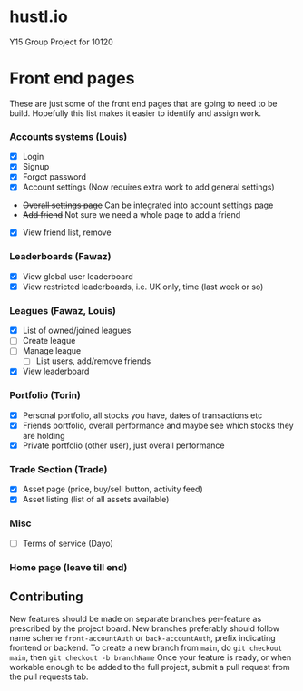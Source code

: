 # hustl.io
Y15 Group Project for 10120

# Front end pages
These are just some of the front end pages that are going to need to be build.  Hopefully this list makes it easier to identify and assign work.
### Accounts systems (Louis)
  * [x] Login
  * [x] Signup
  * [x] Forgot password
  * [x] Account settings (Now requires extra work to add general settings)
  * ~~Overall settings page~~ Can be integrated into account settings page
  * ~~Add friend~~ Not sure we need a whole page to add a friend
  * [x] View friend list, remove
### Leaderboards (Fawaz)
  * [x] View global user leaderboard
  * [x] View restricted leaderboards, i.e. UK only, time (last week or so)
### Leagues (Fawaz, Louis)
   * [x] List of owned/joined leagues
   * [ ] Create league
   * [ ] Manage league
      * [ ] List users, add/remove friends
   * [x] View leaderboard
### Portfolio (Torin)
  * [x] Personal portfolio, all stocks you have, dates of transactions etc
  * [x] Friends portfolio, overall performance and maybe see which stocks they are holding
  * [x] Private portfolio (other user), just overall performance

### Trade Section (Trade)
  * [x] Asset page (price, buy/sell button, activity feed)
  * [x] Asset listing (list of all assets available)

### Misc
* [ ] Terms of service (Dayo)

### Home page (leave till end)

## Contributing
New features should be made on separate branches per-feature as prescribed by the project board.
New branches preferably should follow name scheme `front-accountAuth` or `back-accountAuth`, prefix indicating frontend or backend.
To create a new branch from `main`, do `git checkout main`, then `git checkout -b branchName`
Once your feature is ready, or when workable enough to be added to the full project, submit a pull request from the pull requests tab.
